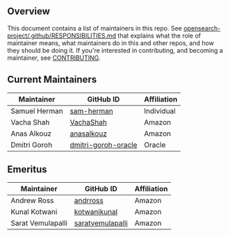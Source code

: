 ## Overview

This document contains a list of maintainers in this repo. See [opensearch-project/.github/RESPONSIBILITIES.md](https://github.com/opensearch-project/.github/blob/main/RESPONSIBILITIES.md#maintainer-responsibilities) that explains what the role of maintainer means, what maintainers do in this and other repos, and how they should be doing it. If you're interested in contributing, and becoming a maintainer, see [CONTRIBUTING](CONTRIBUTING.md).

## Current Maintainers

| Maintainer    | GitHub ID                                                     | Affiliation |
|---------------|---------------------------------------------------------------|-------------|
| Samuel Herman | [sam-herman](https://github.com/sam-herman)                   | Individual      |
| Vacha Shah    | [VachaShah](https://github.com/VachaShah)                     | Amazon      |
| Anas Alkouz   | [anasalkouz](https://github.com/anasalkouz)                   | Amazon      |
| Dmitri Goroh  | [dmitri-goroh-oracle](https://github.com/dmitri-goroh-oracle) | Oracle      |

## Emeritus

| Maintainer        | GitHub ID                                               | Affiliation |
|-------------------|---------------------------------------------------------| ----------- |
| Andrew Ross       | [andrross](https://github.com/andrross)                 | Amazon      |
| Kunal Kotwani     | [kotwanikunal](https://github.com/kotwanikunal)         | Amazon      |
| Sarat Vemulapalli | [saratvemulapalli](https://github.com/saratvemulapalli) | Amazon      |
